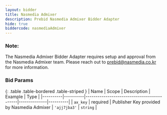 ```yaml
---
layout: bidder
title: Nasmedia Admixer
description: Prebid Nasmedia Admixer Bidder Adapter
hide: true
biddercode: nasmediaAdmixer
---
```



### Note:

The Nasmedia Admixer Bidder Adapter requires setup and approval from the Nasmedia Admixer team.
Please reach out to <prebid@nasmedia.co.kr> for more information.

### Bid Params

{: .table .table-bordered .table-striped }
| Name     | Scope    | Description                                | Example      | Type     |
|----------|----------|--------------------------------------------|--------------|----------|
| `ax_key` | required | Publisher Key provided by Nasmedia Admixer | `'ajj7jba3'` | `string` |